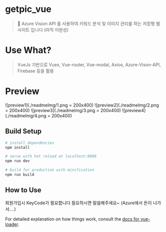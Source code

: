 # getpic_vue

> Azure Vision API 를 사용하여 키워드 분석 및 이미지 관리를 하는
  저장형 웹사이트 입니다 (아직 미완성)

# Use What?

> VueJs 기반으로
  Vuex, Vue-router, Vue-modal, Axios, Azure-Vison-API, Firebase 등을 활용

# Preview

> 
![preview1](./readmeImg/1.png = 200x400)
![preview2](./readmeImg/2.png = 200x400)
![preview3](./readmeImg/3.png = 200x400)
![preview4](./readmeImg/4.png = 200x400)

## Build Setup

``` bash
# install dependencies
npm install

# serve with hot reload at localhost:8080
npm run dev

# build for production with minification
npm run build
```

## How to Use
회원가입시 KeyCode가 필요합니다 필요하시면 말씀해주세요~ (Azure에서 돈이 나가서....)


For detailed explanation on how things work, consult the [docs for vue-loader](http://vuejs.github.io/vue-loader).
